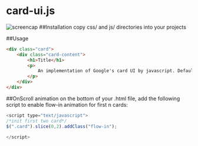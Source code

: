 card-ui.js
===============================
![screencap](http://farm8.staticflickr.com/7318/10434105763_a0e935f30f_z.jpg)
##Installation
copy css/ and js/ directories into your projects

##Usage
```html
<div class="card">
	<div class="card-content">
		<h1>Title</h1>
		<p>
			An implementation of Google's card UI by javascript. Default supporting onScroll animation.
		</p>
	</div>
</div>
```

##OnScroll animation
on the bottom of your .html file, add the following script to enable flow-in animation for first n cards:

```javascript
<script type="text/javascript">
/*init first two card*/
$(".card").slice(0,2).addClass("flow-in");

</script>
```